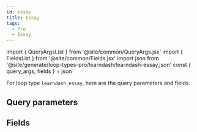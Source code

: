 ```yaml
---
id: essay
title: Essay
tags:
  - Pro
  - Essay
---
```

import { QueryArgsList } from '@site/common/QueryArgs.jsx'
import { FieldsList } from '@site/common/Fields.jsx'
import json from '@site/generate/loop-types-pro/learndash/learndash-essay.json'
const { query_args, fields } = json

For loop type `learndash_essay`, here are the query parameters and fields.

## Query parameters

<QueryArgsList args={query_args} />

## Fields

<FieldsList fields={fields} />
